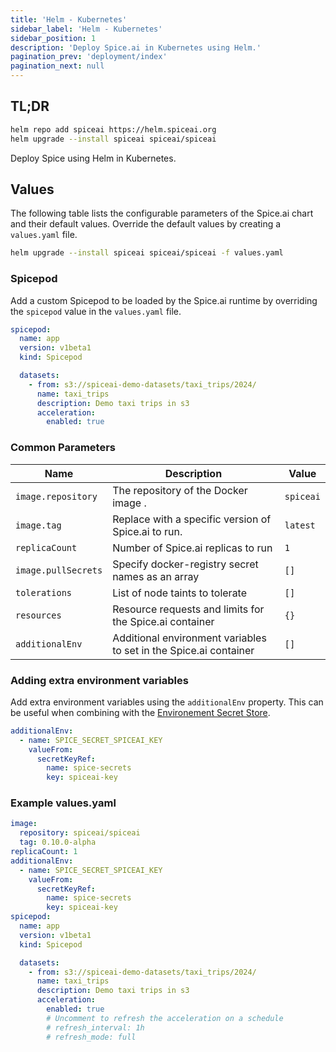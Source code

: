 ```yaml
---
title: 'Helm - Kubernetes'
sidebar_label: 'Helm - Kubernetes'
sidebar_position: 1
description: 'Deploy Spice.ai in Kubernetes using Helm.'
pagination_prev: 'deployment/index'
pagination_next: null
---
```


## TL;DR

```bash
helm repo add spiceai https://helm.spiceai.org
helm upgrade --install spiceai spiceai/spiceai
```

Deploy Spice using Helm in Kubernetes.

## Values

The following table lists the configurable parameters of the Spice.ai chart and their default values. Override the default values by creating a `values.yaml` file.

```bash
helm upgrade --install spiceai spiceai/spiceai -f values.yaml
```

### Spicepod

Add a custom Spicepod to be loaded by the Spice.ai runtime by overriding the `spicepod` value in the `values.yaml` file.

```yaml
spicepod:
  name: app
  version: v1beta1
  kind: Spicepod

  datasets:
    - from: s3://spiceai-demo-datasets/taxi_trips/2024/
      name: taxi_trips
      description: Demo taxi trips in s3
      acceleration:
        enabled: true
```

### Common Parameters

| Name                | Description                                                                                          | Value                  |
| ------------------- | ---------------------------------------------------------------------------------------------------- | ---------------------- |
| `image.repository`    | The repository of the Docker image .                                                                           | `spiceai`        |
| `image.tag`  | Replace with a specific version of Spice.ai to run.                                                                              | `latest` |
| `replicaCount`      | Number of Spice.ai replicas to run | `1`                   |
| `image.pullSecrets` | Specify docker-registry secret names as an array                                                     | `[]`                   |
| `tolerations`      | List of node taints to tolerate                                        | `[]`                   |
| `resources`        | Resource requests and limits for the Spice.ai container                                              | `{}`                   |
| `additionalEnv`    | Additional environment variables to set in the Spice.ai container                                   | `[]`                   |


### Adding extra environment variables

Add extra environment variables using the `additionalEnv` property. This can be useful when combining with the [Environement Secret Store](../../secret-stores/env/index.md).

```yaml
additionalEnv:
  - name: SPICE_SECRET_SPICEAI_KEY
    valueFrom:
      secretKeyRef:
        name: spice-secrets
        key: spiceai-key
```

### Example values.yaml

```yaml
image:
  repository: spiceai/spiceai
  tag: 0.10.0-alpha
replicaCount: 1
additionalEnv:
  - name: SPICE_SECRET_SPICEAI_KEY
    valueFrom:
      secretKeyRef:
        name: spice-secrets
        key: spiceai-key
spicepod:
  name: app
  version: v1beta1
  kind: Spicepod

  datasets:
    - from: s3://spiceai-demo-datasets/taxi_trips/2024/
      name: taxi_trips
      description: Demo taxi trips in s3
      acceleration:
        enabled: true
        # Uncomment to refresh the acceleration on a schedule
        # refresh_interval: 1h
        # refresh_mode: full
```